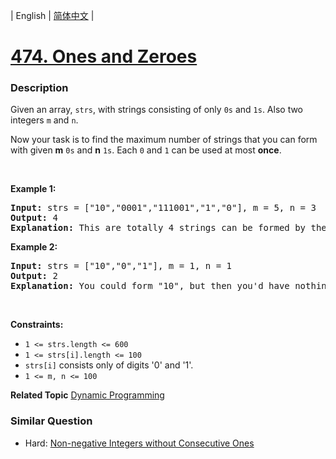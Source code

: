 | English | [简体中文](README.md) |

# [474. Ones and Zeroes](https://leetcode-cn.com/problems/ones-and-zeroes)
 ### Description
<p>Given an array, <code>strs</code>, with strings consisting of only <code>0s</code> and <code>1s</code>. Also two integers <code>m</code> and <code>n</code>.</p>

<p>Now your task is to find the maximum number of strings that you can form with given <b>m</b> <code>0s</code> and <b>n</b> <code>1s</code>. Each <code>0</code> and <code>1</code> can be used at most <b>once</b>.</p>

<p>&nbsp;</p>
<p><strong>Example 1:</strong></p>

<pre>
<strong>Input:</strong> strs = [&quot;10&quot;,&quot;0001&quot;,&quot;111001&quot;,&quot;1&quot;,&quot;0&quot;], m = 5, n = 3
<strong>Output:</strong> 4
<strong>Explanation:</strong> This are totally 4 strings can be formed by the using of 5 0s and 3 1s, which are &quot;10&quot;,&quot;0001&quot;,&quot;1&quot;,&quot;0&quot;.
</pre>

<p><strong>Example 2:</strong></p>

<pre>
<strong>Input:</strong> strs = [&quot;10&quot;,&quot;0&quot;,&quot;1&quot;], m = 1, n = 1
<strong>Output:</strong> 2
<b>Explanation:</b> You could form &quot;10&quot;, but then you&#39;d have nothing left. Better form &quot;0&quot; and &quot;1&quot;.
</pre>

<p>&nbsp;</p>
<p><strong>Constraints:</strong></p>

<ul>
	<li><code>1 &lt;= strs.length &lt;= 600</code></li>
	<li><code>1 &lt;= strs[i].length &lt;= 100</code></li>
	<li><code>strs[i]</code> consists only of digits &#39;0&#39; and &#39;1&#39;.</li>
	<li><code>1 &lt;= m, n &lt;= 100</code></li>
</ul>

**Related Topic**  [Dynamic Programming](https://leetcode-cn.com/tag/dynamic-programming) 

### Similar Question
 - Hard:	[Non-negative Integers without Consecutive Ones](https://leetcode-cn.com/problems/non-negative-integers-without-consecutive-ones) 
